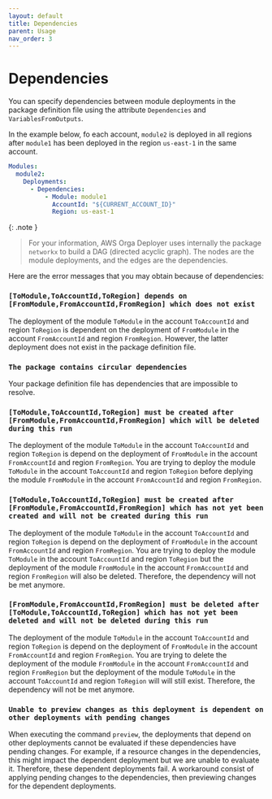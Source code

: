 ```yaml
---
layout: default
title: Dependencies
parent: Usage
nav_order: 3
---
```


# Dependencies

You can specify dependencies between module deployments in the package definition file using the attribute `Dependencies` and `VariablesFromOutputs`.

In the example below, fo each account, `module2` is deployed in all regions after `module1` has been deployed in the region `us-east-1` in the same account.

```yaml
Modules:
  module2:
    Deployments:
      - Dependencies:
          - Module: module1
            AccountId: "${CURRENT_ACCOUNT_ID}"
            Region: us-east-1
```

{: .note }
> For your information, AWS Orga Deployer uses internally the package `networkx` to build a DAG (directed acyclic graph). The nodes are the module deployments, and the edges are the dependencies.

Here are the error messages that you may obtain because of dependencies:

### `[ToModule,ToAccountId,ToRegion] depends on [FromModule,FromAccountId,FromRegion] which does not exist`

The deployment of the module `ToModule` in the account `ToAccountId` and region `ToRegion` is dependent on the deployment of `FromModule` in the account `FromAccountId` and region `FromRegion`. However, the latter deployment does not exist in the package definition file.

### `The package contains circular dependencies`

Your package definition file has dependencies that are impossible to resolve.

### `[ToModule,ToAccountId,ToRegion] must be created after [FromModule,FromAccountId,FromRegion] which will be deleted during this run`

The deployment of the module `ToModule` in the account `ToAccountId` and region `ToRegion` is depend on the deployment of `FromModule` in the account `FromAccountId` and region `FromRegion`. You are trying to deploy the module `ToModule` in the account `ToAccountId` and region `ToRegion` before deplying the module `FromModule` in the account `FromAccountId` and region `FromRegion`.

### `[ToModule,ToAccountId,ToRegion] must be created after [FromModule,FromAccountId,FromRegion] which has not yet been created and will not be created during this run`

The deployment of the module `ToModule` in the account `ToAccountId` and region `ToRegion` is depend on the deployment of `FromModule` in the account `FromAccountId` and region `FromRegion`. You are trying to deploy the module `ToModule` in the account `ToAccountId` and region `ToRegion` but the deployment of the module `FromModule` in the account `FromAccountId` and region `FromRegion` will also be deleted. Therefore, the dependency will not be met anymore.

### `[FromModule,FromAccountId,FromRegion] must be deleted after [ToModule,ToAccountId,ToRegion] which has not yet been deleted and will not be deleted during this run`

The deployment of the module `ToModule` in the account `ToAccountId` and region `ToRegion` is depend on the deployment of `FromModule` in the account `FromAccountId` and region `FromRegion`. You are trying to delete the deployment of the module `FromModule` in the account `FromAccountId` and region `FromRegion` but the deployment of the module `ToModule` in the account `ToAccountId` and region `ToRegion` will will still exist. Therefore, the dependency will not be met anymore.

### `Unable to preview changes as this deployment is dependent on other deployments with pending changes`

When executing the command `preview`, the deployments that depend on other deployments cannot be evaluated if these dependencies have pending changes. For example, if a resource changes in the dependencies, this might impact the dependent deployment but we are unable to evaluate it. Therefore, these dependent deployments fail. A workaround consist of applying pending changes to the dependencies, then previewing changes for the dependent deployments.
